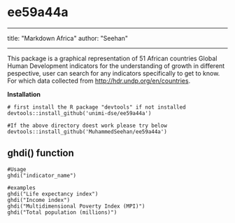# ee59a44a

---
title: "Markdown Africa"
author: "Seehan"

---

This package is a graphical representation of 51 African countries Global Human Development indicators for the understanding of growth in different pespective, user can search for any indicators specifically to get to know. For which data collected from http://hdr.undp.org/en/countries.

**Installation**

```{r}
# first install the R package "devtools" if not installed
devtools::install_github('unimi-dse/ee59a44a')

#If the above directory doest work please try below
devtools::install_github('MuhammedSeehan/ee59a44a')
```

## ghdi() function

```
#Usage
ghdi("indicator_name")

#examples
ghdi("Life expectancy index")
ghdi("Income index")
ghdi("Multidimensional Poverty Index (MPI)")
ghdi("Total population (millions)")
```

